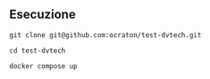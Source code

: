 ## Esecuzione

```
git clone git@github.com:ocraton/test-dvtech.git

cd test-dvtech

docker compose up

```

